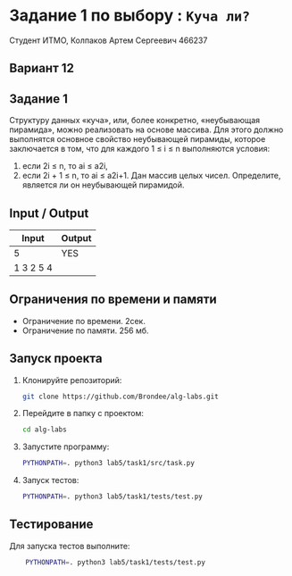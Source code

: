 # Задание 1 по выбору : `Куча ли?`

Студент ИТМО, Колпаков Артем Сергеевич 466237

## Вариант 12

## Задание 1

Структуру данных «куча», или, более конкретно, «неубывающая пирамида»,
можно реализовать на основе массива.
Для этого должно выполнятся основное свойство неубывающей пирамиды,
которое заключается в том, что для каждого 1 ≤ i ≤ n выполняются условия:

1. если 2i ≤ n, то ai ≤ a2i,
2. если 2i + 1 ≤ n, то ai ≤ a2i+1.
   Дан массив целых чисел. Определите, является ли он неубывающей пирамидой.

## Input / Output

| Input     | Output |
| --------- | ------ |
| 5         | YES    |
| 1 3 2 5 4 |

## Ограничения по времени и памяти

- Ограничение по времени. 2сек.
- Ограничение по памяти. 256 мб.

## Запуск проекта

1. Клонируйте репозиторий:
   ```bash
   git clone https://github.com/Brondee/alg-labs.git
   ```
2. Перейдите в папку с проектом:
   ```bash
   cd alg-labs
   ```
3. Запустите программу:

   ```bash
   PYTHONPATH=. python3 lab5/task1/src/task.py
   ```

4. Запуск тестов:

   ```bash
   PYTHONPATH=. python3 lab5/task1/tests/test.py

   ```

## Тестирование

Для запуска тестов выполните:

```bash
    PYTHONPATH=. python3 lab5/task1/tests/test.py
```
